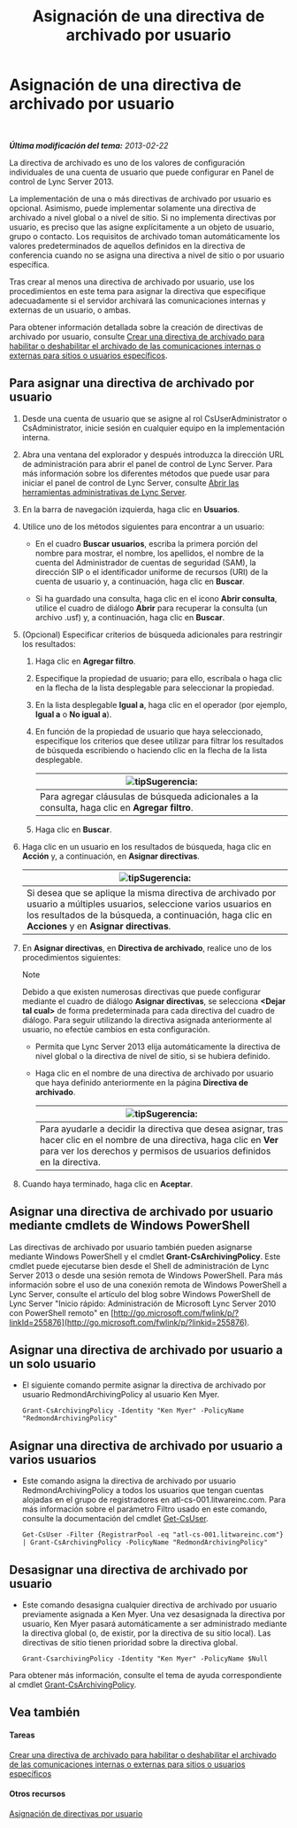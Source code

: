 ﻿---
title: Asignación de una directiva de archivado por usuario
TOCTitle: Asignación de una directiva de archivado por usuario
ms:assetid: a12ca483-b235-460f-b3fe-130fb3087264
ms:mtpsurl: https://technet.microsoft.com/es-es/library/Gg182560(v=OCS.15)
ms:contentKeyID: 48276167
ms.date: 01/07/2017
mtps_version: v=OCS.15
ms.translationtype: HT
---

# Asignación de una directiva de archivado por usuario

 

_**Última modificación del tema:** 2013-02-22_

La directiva de archivado es uno de los valores de configuración individuales de una cuenta de usuario que puede configurar en Panel de control de Lync Server 2013.

La implementación de una o más directivas de archivado por usuario es opcional. Asimismo, puede implementar solamente una directiva de archivado a nivel global o a nivel de sitio. Si no implementa directivas por usuario, es preciso que las asigne explícitamente a un objeto de usuario, grupo o contacto. Los requisitos de archivado toman automáticamente los valores predeterminados de aquellos definidos en la directiva de conferencia cuando no se asigna una directiva a nivel de sitio o por usuario específica.

Tras crear al menos una directiva de archivado por usuario, use los procedimientos en este tema para asignar la directiva que especifique adecuadamente si el servidor archivará las comunicaciones internas y externas de un usuario, o ambas.

Para obtener información detallada sobre la creación de directivas de archivado por usuario, consulte [Crear una directiva de archivado para habilitar o deshabilitar el archivado de las comunicaciones internas o externas para sitios o usuarios específicos](lync-server-2013-creating-an-archiving-policy-to-enable-or-disable-archiving-of-internal-or-external-communications-for-specific-sites-or-users.md).

## Para asignar una directiva de archivado por usuario

1.  Desde una cuenta de usuario que se asigne al rol CsUserAdministrator o CsAdministrator, inicie sesión en cualquier equipo en la implementación interna.

2.  Abra una ventana del explorador y después introduzca la dirección URL de administración para abrir el panel de control de Lync Server. Para más información sobre los diferentes métodos que puede usar para iniciar el panel de control de Lync Server, consulte [Abrir las herramientas administrativas de Lync Server](lync-server-2013-open-lync-server-administrative-tools.md).

3.  En la barra de navegación izquierda, haga clic en **Usuarios**.

4.  Utilice uno de los métodos siguientes para encontrar a un usuario:
    
      - En el cuadro **Buscar usuarios**, escriba la primera porción del nombre para mostrar, el nombre, los apellidos, el nombre de la cuenta del Administrador de cuentas de seguridad (SAM), la dirección SIP o el identificador uniforme de recursos (URI) de la cuenta de usuario y, a continuación, haga clic en **Buscar**.
    
      - Si ha guardado una consulta, haga clic en el icono **Abrir consulta**, utilice el cuadro de diálogo **Abrir** para recuperar la consulta (un archivo .usf) y, a continuación, haga clic en **Buscar**.

5.  (Opcional) Especificar criterios de búsqueda adicionales para restringir los resultados:
    
    1.  Haga clic en **Agregar filtro**.
    
    2.  Especifique la propiedad de usuario; para ello, escríbala o haga clic en la flecha de la lista desplegable para seleccionar la propiedad.
    
    3.  En la lista desplegable **Igual a**, haga clic en el operador (por ejemplo, **Igual a** o **No igual a**).
    
    4.  En función de la propiedad de usuario que haya seleccionado, especifique los criterios que desee utilizar para filtrar los resultados de búsqueda escribiendo o haciendo clic en la flecha de la lista desplegable.
        
        <table>
        <thead>
        <tr class="header">
        <th><img src="images/JJ205319.tip(OCS.15).gif" title="tip" alt="tip" />Sugerencia:</th>
        </tr>
        </thead>
        <tbody>
        <tr class="odd">
        <td>Para agregar cláusulas de búsqueda adicionales a la consulta, haga clic en <strong>Agregar filtro</strong>.</td>
        </tr>
        </tbody>
        </table>
    
    5.  Haga clic en **Buscar**.

6.  Haga clic en un usuario en los resultados de búsqueda, haga clic en **Acción** y, a continuación, en **Asignar directivas**.
    
    <table>
    <thead>
    <tr class="header">
    <th><img src="images/JJ205319.tip(OCS.15).gif" title="tip" alt="tip" />Sugerencia:</th>
    </tr>
    </thead>
    <tbody>
    <tr class="odd">
    <td>Si desea que se aplique la misma directiva de archivado por usuario a múltiples usuarios, seleccione varios usuarios en los resultados de la búsqueda, a continuación, haga clic en <strong>Acciones</strong> y en <strong>Asignar directivas</strong>.</td>
    </tr>
    </tbody>
    </table>


7.  En **Asignar directivas**, en **Directiva de archivado**, realice uno de los procedimientos siguientes:
    

    > [!NOTE]
    > Debido a que existen numerosas directivas que puede configurar mediante el cuadro de diálogo <STRONG>Asignar directivas</STRONG>, se selecciona <STRONG>&lt;Dejar tal cual&gt;</STRONG> de forma predeterminada para cada directiva del cuadro de diálogo. Para seguir utilizando la directiva asignada anteriormente al usuario, no efectúe cambios en esta configuración.

    
      - Permita que Lync Server 2013 elija automáticamente la directiva de nivel global o la directiva de nivel de sitio, si se hubiera definido.
    
      - Haga clic en el nombre de una directiva de archivado por usuario que haya definido anteriormente en la página **Directiva de archivado**.
        
        <table>
        <thead>
        <tr class="header">
        <th><img src="images/JJ205319.tip(OCS.15).gif" title="tip" alt="tip" />Sugerencia:</th>
        </tr>
        </thead>
        <tbody>
        <tr class="odd">
        <td>Para ayudarle a decidir la directiva que desea asignar, tras hacer clic en el nombre de una directiva, haga clic en <strong>Ver</strong> para ver los derechos y permisos de usuarios definidos en la directiva.</td>
        </tr>
        </tbody>
        </table>


8.  Cuando haya terminado, haga clic en **Aceptar**.

## Asignar una directiva de archivado por usuario mediante cmdlets de Windows PowerShell

Las directivas de archivado por usuario también pueden asignarse mediante Windows PowerShell y el cmdlet **Grant-CsArchivingPolicy**. Este cmdlet puede ejecutarse bien desde el Shell de administración de Lync Server 2013 o desde una sesión remota de Windows PowerShell. Para más información sobre el uso de una conexión remota de Windows PowerShell a Lync Server, consulte el artículo del blog sobre Windows PowerShell de Lync Server "Inicio rápido: Administración de Microsoft Lync Server 2010 con PowerShell remoto" en [http://go.microsoft.com/fwlink/p/?linkId=255876](http://go.microsoft.com/fwlink/p/?linkid=255876).

## Asignar una directiva de archivado por usuario a un solo usuario

  - El siguiente comando permite asignar la directiva de archivado por usuario RedmondArchivingPolicy al usuario Ken Myer.
    
        Grant-CsArchivingPolicy -Identity "Ken Myer" -PolicyName "RedmondArchivingPolicy"

## Asignar una directiva de archivado por usuario a varios usuarios

  - Este comando asigna la directiva de archivado por usuario RedmondArchivingPolicy a todos los usuarios que tengan cuentas alojadas en el grupo de registradores en atl-cs-001.litwareinc.com. Para más información sobre el parámetro Filtro usado en este comando, consulte la documentación del cmdlet [Get-CsUser](https://docs.microsoft.com/en-us/powershell/module/skype/Get-CsUser).
    
        Get-CsUser -Filter {RegistrarPool -eq "atl-cs-001.litwareinc.com"} | Grant-CsArchivingPolicy -PolicyName "RedmondArchivingPolicy"

## Desasignar una directiva de archivado por usuario

  - Este comando desasigna cualquier directiva de archivado por usuario previamente asignada a Ken Myer. Una vez desasignada la directiva por usuario, Ken Myer pasará automáticamente a ser administrado mediante la directiva global (o, de existir, por la directiva de su sitio local). Las directivas de sitio tienen prioridad sobre la directiva global.
    
        Grant-CsarchivingPolicy -Identity "Ken Myer" -PolicyName $Null

Para obtener más información, consulte el tema de ayuda correspondiente al cmdlet [Grant-CsArchivingPolicy](https://docs.microsoft.com/en-us/powershell/module/skype/Grant-CsArchivingPolicy).

## Vea también

#### Tareas

[Crear una directiva de archivado para habilitar o deshabilitar el archivado de las comunicaciones internas o externas para sitios o usuarios específicos](lync-server-2013-creating-an-archiving-policy-to-enable-or-disable-archiving-of-internal-or-external-communications-for-specific-sites-or-users.md)  

#### Otros recursos

[Asignación de directivas por usuario](lync-server-2013-assigning-per-user-policies.md)

